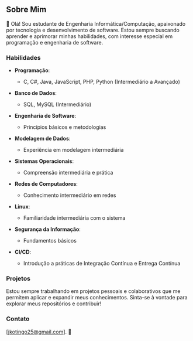 ## Sobre Mim

👋 Olá! Sou estudante de Engenharia Informática/Computação, apaixonado por tecnologia e desenvolvimento de software. Estou sempre buscando aprender e aprimorar minhas habilidades, com interesse especial em programação e engenharia de software.

### Habilidades

- **Programação**: 
  - C, C#, Java, JavaScript, PHP, Python (Intermediário a Avançado)
  
- **Banco de Dados**: 
  - SQL, MySQL (Intermediário)

- **Engenharia de Software**: 
  - Princípios básicos e metodologias

- **Modelagem de Dados**: 
  - Experiência em modelagem intermediária

- **Sistemas Operacionais**: 
  - Compreensão intermediária e prática

- **Redes de Computadores**: 
  - Conhecimento intermediário em redes

- **Linux**: 
  - Familiaridade intermediária com o sistema

- **Segurança da Informação**: 
  - Fundamentos básicos

- **CI/CD**: 
  - Introdução a práticas de Integração Contínua e Entrega Contínua

### Projetos

Estou sempre trabalhando em projetos pessoais e colaborativos que me permitem aplicar e expandir meus conhecimentos. Sinta-se à vontade para explorar meus repositórios e contribuir!

### Contato
[jkotingo25@gmail.com].
 🚀
